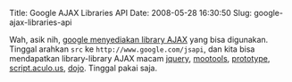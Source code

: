 Title: Google AJAX Libraries API
Date: 2008-05-28 16:30:50
Slug: google-ajax-libraries-api

Wah, asik nih, [google menyediakan library AJAX](http://code.google.com/apis/ajaxlibs/) yang bisa digunakan. Tinggal arahkan `src` ke `http://www.google.com/jsapi`, dan kita bisa mendapatkan library-library AJAX macam [jquery](http://code.google.com/apis/ajaxlibs/documentation/index.html#jquery), [mootools](http://code.google.com/apis/ajaxlibs/documentation/index.html#mootools), [prototype](http://code.google.com/apis/ajaxlibs/documentation/index.html#prototype), [script.aculo.us](http://code.google.com/apis/ajaxlibs/documentation/index.html#script_aculo_us), [dojo](http://code.google.com/apis/ajaxlibs/documentation/index.html#dojo). Tinggal pakai saja.